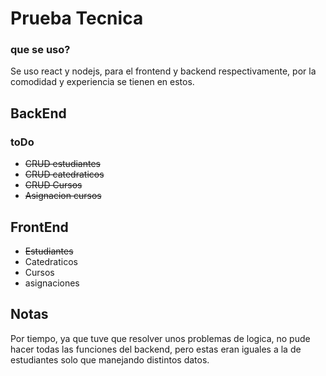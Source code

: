 # Prueba Tecnica

### que se uso?

Se uso react y nodejs, para el frontend y backend respectivamente, por la comodidad y experiencia se tienen en estos.

## BackEnd

### toDo

-  ~~CRUD estudiantes~~
- ~~CRUD catedraticos~~
- ~~CRUD Cursos~~
- ~~Asignacion cursos~~


## FrontEnd

- ~~Estudiantes~~
- Catedraticos
- Cursos
- asignaciones


## Notas

Por tiempo, ya que tuve que resolver unos problemas de logica, no pude hacer todas las funciones del backend, pero estas eran iguales a la de estudiantes solo que manejando distintos datos.
